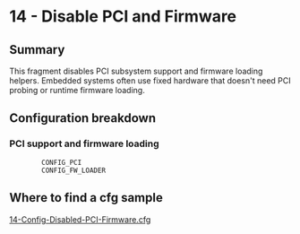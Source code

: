 # 14 - Disable PCI and Firmware

## Summary

This fragment disables PCI subsystem support and firmware loading helpers. Embedded systems often use fixed hardware that doesn't need PCI probing or runtime firmware loading.

## Configuration breakdown

### PCI support and firmware loading

```none
        CONFIG_PCI
        CONFIG_FW_LOADER
```

## Where to find a cfg sample


[14-Config-Disabled-PCI-Firmware.cfg](https://raw.githubusercontent.com/redpesk-devtools/kernel-config-optimization/refs/heads/master/beagle-board/6.6.32/packaging/14-Config-Disabled-PCI-Firmware.cfg)